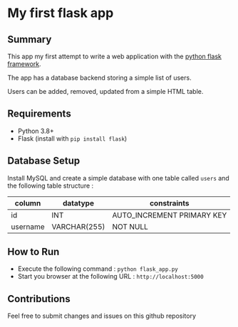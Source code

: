 # My first flask app

## Summary

This app my first attempt to write a web application with the [python flask framework](https://pypi.org/project/Flask/).

The app has a database backend storing a simple list of users.

Users can be added, removed, updated from a simple HTML table.

## Requirements

- Python 3.8+
- Flask (install with `pip install flask`)

## Database Setup

Install MySQL and create a simple database with one table called `users` and the following table structure :

| column | datatype | constraints |
| ------ | -------- | ----------- |
| id | INT | AUTO_INCREMENT PRIMARY KEY |
| username | VARCHAR(255) | NOT NULL |

## How to Run

- Execute the following command : `python flask_app.py` 
- Start you browser at the following URL : `http://localhost:5000`

## Contributions

Feel free to submit changes and issues on this github repository
